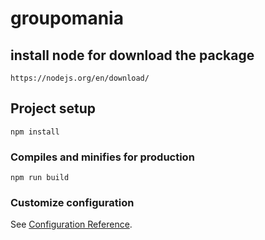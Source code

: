 # groupomania

## install node for download the package
```
https://nodejs.org/en/download/
```

## Project setup
```
npm install
```

### Compiles and minifies for production
```
npm run build
```

### Customize configuration
See [Configuration Reference](https://cli.vuejs.org/config/).
